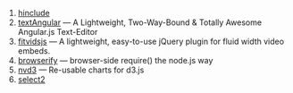 1. [hinclude](http://mnot.github.io/hinclude/)
2. [textAngular](http://textangular.com/) — A Lightweight, Two-Way-Bound & Totally Awesome Angular.js Text-Editor
3. [fitvidsjs](http://fitvidsjs.com) — A lightweight, easy-to-use jQuery plugin for fluid width video embeds.
4. [browserify](http://browserify.org/) — browser-side require() the node.js way
5. [nvd3](http://nvd3.org/) — Re-usable charts for d3.js
6. [select2](http://ivaynberg.github.io/select2/)
